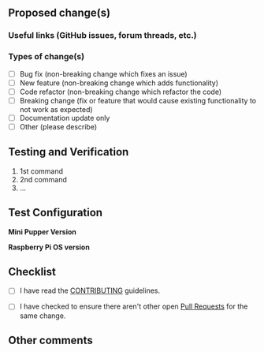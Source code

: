 ## Proposed change(s)

<!-- Describe the changes made in this PR. -->

### Useful links (GitHub issues, forum threads, etc.)

<!-- Provide any relevant links here. -->

### Types of change(s)

<!-- Select one or more -->

- [ ] Bug fix (non-breaking change which fixes an issue)
- [ ] New feature (non-breaking change which adds functionality)
- [ ] Code refactor (non-breaking change which refactor the code)
- [ ] Breaking change (fix or feature that would cause existing functionality to not work as expected)
- [ ] Documentation update only
- [ ] Other (please describe)

## Testing and Verification

<!-- Please describe the tests that you ran to verify your changes. Please also provide instructions as appropriate so we can reproduce the test environment. -->

1. 1st command
2. 2nd command
3. ...

## Test Configuration

__Mini Pupper Version__  
<!-- [e.g. Mini Pupper, Mini Pupper 2, Mini Pupper 2 Pro] -->

__Raspberry Pi OS version__  
<!-- [e.g. Ubuntu 22.04] -->

## Checklist

- [ ] I have read the [CONTRIBUTING](https://github.com/mangdangroboticsclub/mini_pupper_bsp/blob/main/CONTRIBUTING.md) guidelines.
- [ ] I have checked to ensure there aren't other open [Pull Requests](../pulls) for the same change.


## Other comments

<!-- Please write here if you have any other comments. -->
<!-- Also, if you have screenshots or videos, please share them here. -->
